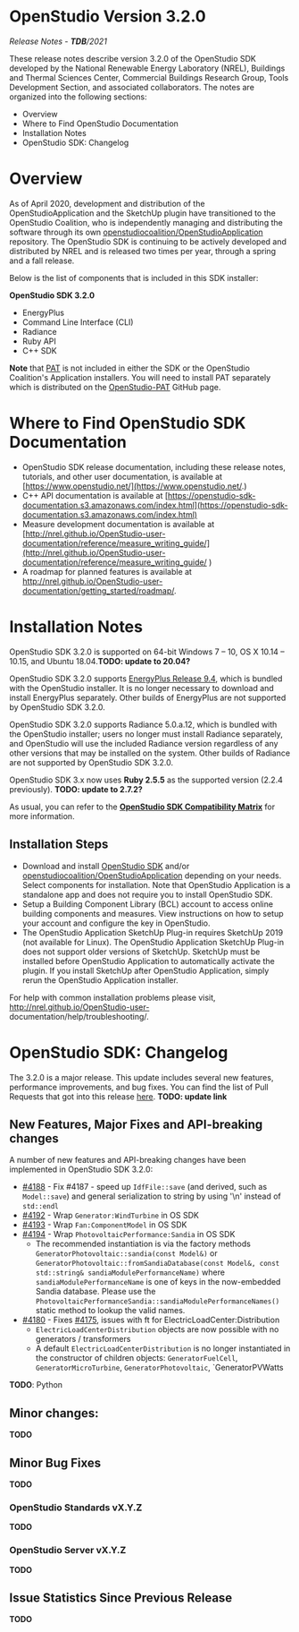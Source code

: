 # OpenStudio Version 3.2.0

_Release Notes - **TDB**/2021_

These release notes describe version 3.2.0 of the OpenStudio SDK developed by the National Renewable Energy Laboratory (NREL), Buildings and Thermal Sciences Center, Commercial Buildings Research Group, Tools Development Section, and associated collaborators. The notes are organized into the following sections:

-  Overview
-  Where to Find OpenStudio Documentation
-  Installation Notes
-  OpenStudio SDK: Changelog

# Overview
As of April 2020, development and distribution of the OpenStudioApplication and the SketchUp plugin have transitioned to the OpenStudio Coalition, who is independently managing and distributing the software through its own [openstudiocoalition/OpenStudioApplication](https://github.com/openstudiocoalition/OpenStudioApplication) repository. The OpenStudio SDK is continuing to be actively developed and distributed by NREL and is released two times per year, through a spring and a fall release.

Below is the list of components that is included in this SDK installer:

__**OpenStudio SDK 3.2.0**__
- EnergyPlus
- Command Line Interface (CLI)
- Radiance
- Ruby API
- C++ SDK

**Note** that [PAT](https://github.com/NREL/OpenStudio-PAT) is not included in either the SDK or the OpenStudio Coalition's Application installers. You will need to install PAT separately which is distributed on the [OpenStudio-PAT](https://github.com/NREL/OpenStudio-PAT) GitHub page.

# Where to Find OpenStudio SDK Documentation

- OpenStudio SDK release documentation, including these release notes, tutorials, and other user documentation, is available at [https://www.openstudio.net/](https://www.openstudio.net/.)
- C++ API documentation is available at [https://openstudio-sdk-documentation.s3.amazonaws.com/index.html](https://openstudio-sdk-documentation.s3.amazonaws.com/index.html)
- Measure development documentation is available at [http://nrel.github.io/OpenStudio-user-documentation/reference/measure_writing_guide/](http://nrel.github.io/OpenStudio-user-documentation/reference/measure_writing_guide/ )
- A roadmap for planned features is available at http://nrel.github.io/OpenStudio-user-documentation/getting_started/roadmap/.

# Installation Notes

OpenStudio SDK 3.2.0 is supported on 64-bit Windows 7 – 10, OS X 10.14 – 10.15, and Ubuntu 18.04.**TODO: update to 20.04?**

OpenStudio SDK 3.2.0 supports [EnergyPlus Release 9.4](https://github.com/NREL/EnergyPlus/releases/tag/v9.4.0), which is bundled with the OpenStudio installer. It is no longer necessary to download and install EnergyPlus separately. Other builds of EnergyPlus are not supported by OpenStudio SDK 3.2.0.

OpenStudio SDK 3.2.0 supports Radiance 5.0.a.12, which is bundled with the OpenStudio installer; users no longer must install Radiance separately, and OpenStudio will use the included Radiance version regardless of any other versions that may be installed on the system. Other builds of Radiance are not supported by OpenStudio SDK 3.2.0.

OpenStudio SDK 3.x now uses **Ruby 2.5.5** as the supported version (2.2.4 previously). **TODO: update to 2.7.2?**

As usual, you can refer to the **[OpenStudio SDK Compatibility Matrix](https://github.com/NREL/OpenStudio/wiki/OpenStudio-Version-Compatibility-Matrix)** for more information.


## Installation Steps

- Download and install [OpenStudio SDK](https://github.com/NREL/openstudio) and/or [openstudiocoalition/OpenStudioApplication](https://github.com/openstudiocoalition/OpenStudioApplication) depending on your needs. Select components for installation. Note that OpenStudio Application is a standalone app and does not require you to install OpenStudio SDK.
- Setup a Building Component Library (BCL) account to access online building components and measures. View instructions on how to setup your account and configure the key in OpenStudio.
- The OpenStudio Application SketchUp Plug-in requires SketchUp 2019 (not available for Linux). The OpenStudio Application SketchUp Plug-in does not support older versions of SketchUp. SketchUp must be installed before OpenStudio Application to automatically activate the plugin. If you install SketchUp after OpenStudio Application, simply rerun the OpenStudio Application installer.

For help with common installation problems please visit, http://nrel.github.io/OpenStudio-user- documentation/help/troubleshooting/.

# OpenStudio SDK: Changelog

The 3.2.0 is a major release. This update includes several new features, performance improvements, and bug fixes.
You can find the list of Pull Requests that got into this release [here](https://github.com/NREL/OpenStudio/pulls?utf8=%E2%9C%93&q=is%3Apr+is%3Aclosed+created%3A2020-10-16..2021-04-15+).
**TODO: update link**

## New Features, Major Fixes and API-breaking changes

A number of new features and API-breaking changes have been implemented in OpenStudio SDK 3.2.0:

* [#4188](https://github.com/NREL/OpenStudio/pull/4188) - Fix #4187 - speed up `IdfFile::save` (and derived, such as `Model::save`) and general serialization to string by using '\n' instead of `std::endl`
* [#4192](https://github.com/NREL/OpenStudio/pull/4192) - Wrap `Generator:WindTurbine` in OS SDK
* [#4193](https://github.com/NREL/OpenStudio/pull/4193) - Wrap `Fan:ComponentModel` in OS SDK
* [#4194](https://github.com/NREL/OpenStudio/pull/4194) - Wrap `PhotovoltaicPerformance:Sandia` in OS SDK
    * The recommended instantiation is via the factory methods `GeneratorPhotovoltaic::sandia(const Model&)` or `GeneratorPhotovoltaic::fromSandiaDatabase(const Model&, const std::string& sandiaModulePerformanceName)` where `sandiaModulePerformanceName` is one of keys in the now-embedded Sandia database. Please use the `PhotovoltaicPerformanceSandia::sandiaModulePerformanceNames()` static method to lookup the valid names.
* [#4180](https://github.com/NREL/OpenStudio/pull/4180) - Fixes [#4175](https://github.com/NREL/OpenStudio/issues/4175), issues with ft for ElectricLoadCenter:Distribution
    * `ElectricLoadCenterDistribution` objects are now possible with no generators / transformers
    * A default `ElectricLoadCenterDistribution` is no longer instantiated in the constructor of children objects: `GeneratorFuelCell`, `GeneratorMicroTurbine`, `GeneratorPhotovoltaic`, `GeneratorPVWatts

**TODO**: Python


## Minor changes:

**TODO**



## Minor Bug Fixes

**TODO**


### OpenStudio Standards vX.Y.Z

**TODO**

### OpenStudio Server vX.Y.Z


**TODO**


## Issue Statistics Since Previous Release

**TODO**
